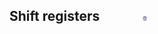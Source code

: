 ## Shift registers  &nbsp; &nbsp; &nbsp; &nbsp; &nbsp; &nbsp; <img src="images/iitkgp.png" width="3%" />
